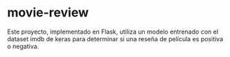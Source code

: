 # movie-review
Este proyecto, implementado en Flask, utiliza un modelo entrenado con el dataset imdb de keras para determinar si una reseña de película es positiva o negativa.
